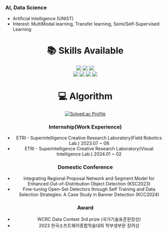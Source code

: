### AI, Data Science
-  Artificial Intelligence (UNIST)
-  Interest: MultiModal learning, Transfer learning, Semi/Self-Supervised Learning
 

<div align=center><h1>📚 Skills Available</h1></div>
<div align=center> 
   <img src="https://img.shields.io/badge/python-3776AB?style=for-the-badge&logo=python&logoColor=white">
   <img src="https://img.shields.io/badge/java-007396?style=for-the-badge&logo=java&logoColor=white">
   <img src="https://img.shields.io/badge/R-276DC3?style=for-the-badge&logo=R&logoColor=white">
   <br>
<div align=center>
   <img src="https://img.shields.io/badge/pytorch-EE4C2C?style=for-the-badge&logo=pytorch&logoColor=white">
   <img src="https://img.shields.io/badge/tensorflow-FF6F00?style=for-the-badge&logo=tensorflow&logoColor=white">
   <img src="https://img.shields.io/badge/mysql-4479A1?style=for-the-badge&logo=mysql&logoColor=white">
   <img src="https://img.shields.io/badge/scikitlearn-F7931E?style=for-the-badge&logo=scikitlearn&logoColor=white">
   <br>
   

<div align=center><h1>💻 Algorithm</h1></div>

[![Solved.ac Profile](http://mazassumnida.wtf/api/generate_badge?boj=ho8294)](https://solved.ac/ho8294)

### Internship(Work Experience)
- ETRI - Superintelligence Creative Research Laboratory(Field Robotics Lab.) 2023.07 ~ 08
- ETRI - Superintelligence Creative Research Laboratory(Visual Intelligence Lab.) 2024.01 ~ 02

### Domestic Conference
- Integrating Regional Proposal Network and Segment Model for Enhanced Out-of-Distribution Object Detection (KSC2023)
- Fine-tuning Open-Set Detectors through Self Training and Data Selection Strategies: A Case Study in Banner Detection (KCC2024)


### Award
- WCRC Data Contest 3rd prize (국가기술표준원장상)
- 2023 한국소프트웨어종합학술대회 학부생부문 장려상

